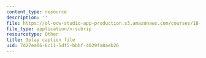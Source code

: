```yaml
---
content_type: resource
description: ''
file: https://ol-ocw-studio-app-production.s3.amazonaws.com/courses/18-06sc-linear-algebra-fall-2011/7d27ea066c115df5bbbf4029fa8aeb26_AMLekTJR5_U.vtt
file_type: application/x-subrip
resourcetype: Other
title: 3play caption file
uid: 7d27ea06-6c11-5df5-bbbf-4029fa8aeb26
---
```

